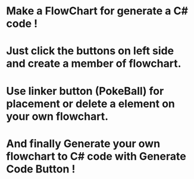 # Make a FlowChart for generate a C# code ! 
# Just click the buttons on left side and create a member of flowchart.
# Use linker button (PokeBall) for placement or delete a element on your own flowchart.
# And finally Generate your own flowchart to C# code with Generate Code Button  !
